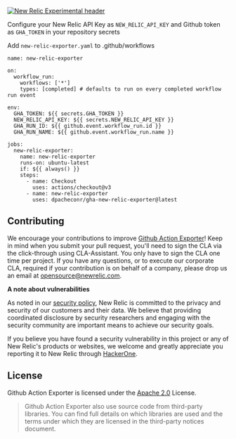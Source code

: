 
[![New Relic Experimental header](https://github.com/newrelic/opensource-website/raw/master/src/images/categories/Experimental.png)](https://opensource.newrelic.com/oss-category/#new-relic-experimental)

Configure your New Relic API Key as `NEW_RELIC_API_KEY` and Github token as `GHA_TOKEN` in your repository secrets

Add `new-relic-exporter.yaml` to .github/workflows

```
name: new-relic-exporter

on:
  workflow_run:
    workflows: ['*']
    types: [completed] # defaults to run on every completed workflow run event
  
env:
  GHA_TOKEN: ${{ secrets.GHA_TOKEN }}
  NEW_RELIC_API_KEY: ${{ secrets.NEW_RELIC_API_KEY }}
  GHA_RUN_ID: ${{ github.event.workflow_run.id }}
  GHA_RUN_NAME: ${{ github.event.workflow_run.name }}

jobs:
  new-relic-exporter:
    name: new-relic-exporter
    runs-on: ubuntu-latest
    if: ${{ always() }}
    steps:
      - name: Checkout
        uses: actions/checkout@v3
      - name: new-relic-exporter
        uses: dpacheconr/gha-new-relic-exporter@latest
```

## Contributing

We encourage your contributions to improve [Github Action Exporter](../../)! Keep in mind when you submit your pull request, you'll need to sign the CLA via the click-through using CLA-Assistant. You only have to sign the CLA one time per project. If you have any questions, or to execute our corporate CLA, required if your contribution is on behalf of a company, please drop us an email at opensource@newrelic.com.

**A note about vulnerabilities**

As noted in our [security policy](../../security/policy), New Relic is committed to the privacy and security of our customers and their data. We believe that providing coordinated disclosure by security researchers and engaging with the security community are important means to achieve our security goals.

If you believe you have found a security vulnerability in this project or any of New Relic's products or websites, we welcome and greatly appreciate you reporting it to New Relic through [HackerOne](https://hackerone.com/newrelic).

## License

Github Action Exporter is licensed under the [Apache 2.0](http://apache.org/licenses/LICENSE-2.0.txt) License.

>Github Action Exporter also use source code from third-party libraries. You can find full details on which libraries are used and the terms under which they are licensed in the third-party notices document.














